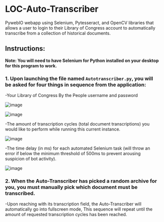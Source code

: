 # LOC-Auto-Transcriber
PywebIO webapp using Selenium, Pytesseract, and OpenCV libraries that allows a user to login to their Library of Congress account to automatically transcribe from a collection of historical documents.

## Instructions:

**Note: You will need to have Selenium for Python installed on your desktop for this program to work.**

### 1. Upon launching the file named `Autotranscriber.py`, you will be asked for four things in sequence from the application:

-Your Library of Congress By the People username and password

![image](https://user-images.githubusercontent.com/90420976/212444545-17365104-f0e1-49e4-8d97-55d6693d066a.png)

![image](https://user-images.githubusercontent.com/90420976/212444706-709ca694-22d6-4101-8c8a-ffe4a7a40b45.png)


-The amount of transcription cycles (total document transcriptions) you would like to perform while running this current instance.

![image](https://user-images.githubusercontent.com/90420976/212444750-99485fbb-9e9b-4c57-be17-ee7081081603.png)


-The time delay (in ms) for each automated Selenium task (will throw an error if below the minimum threshold of
500ms to prevent arousing suspicion of bot activity).

![image](https://user-images.githubusercontent.com/90420976/212445132-d78a3654-a25f-4532-a5e0-ffa6553c7e16.png)


### 2. When the Auto-Transcriber has picked a random archive for you, you must manually pick which document must be transcribed. 

-Upon reaching  with its transcription field, the Auto-Transcriber will automatically go into fullscreen mode,   This sequence will repeat until the amount of requested transcription cycles has been reached.




